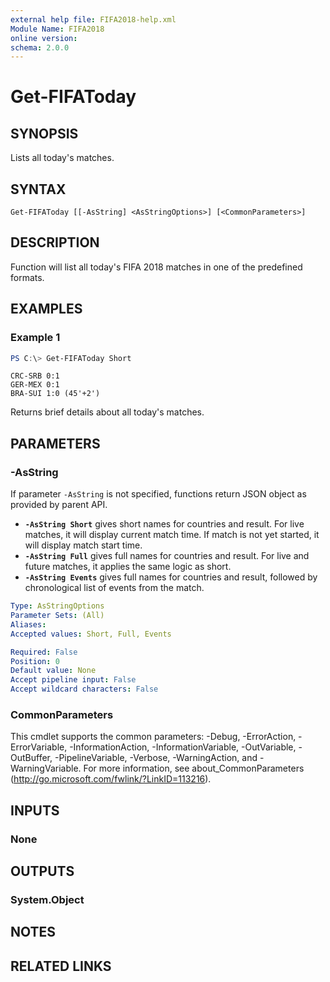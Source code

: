 ```yaml
---
external help file: FIFA2018-help.xml
Module Name: FIFA2018
online version:
schema: 2.0.0
---
```


# Get-FIFAToday

## SYNOPSIS
Lists all today's matches.

## SYNTAX

```
Get-FIFAToday [[-AsString] <AsStringOptions>] [<CommonParameters>]
```

## DESCRIPTION
Function will list all today's FIFA 2018 matches in one of the predefined formats.

## EXAMPLES

### Example 1
```powershell
PS C:\> Get-FIFAToday Short
```

```
CRC-SRB 0:1
GER-MEX 0:1
BRA-SUI 1:0 (45'+2')
```

Returns brief details about all today's matches.

## PARAMETERS

### -AsString
If parameter `-AsString` is not specified, functions return JSON object as provided by parent API.

- **`-AsString Short`** gives short names for countries and result. For live matches, it will display current match time. If match is not yet started, it will display match start time.
- **`-AsString Full`** gives full names for countries and result. For live and future matches, it applies the same logic as short.
- **`-AsString Events`** gives full names for countries and result, followed by chronological list of events from the match.


```yaml
Type: AsStringOptions
Parameter Sets: (All)
Aliases:
Accepted values: Short, Full, Events

Required: False
Position: 0
Default value: None
Accept pipeline input: False
Accept wildcard characters: False
```

### CommonParameters
This cmdlet supports the common parameters: -Debug, -ErrorAction, -ErrorVariable, -InformationAction, -InformationVariable, -OutVariable, -OutBuffer, -PipelineVariable, -Verbose, -WarningAction, and -WarningVariable. For more information, see about_CommonParameters (http://go.microsoft.com/fwlink/?LinkID=113216).

## INPUTS

### None

## OUTPUTS

### System.Object

## NOTES

## RELATED LINKS
